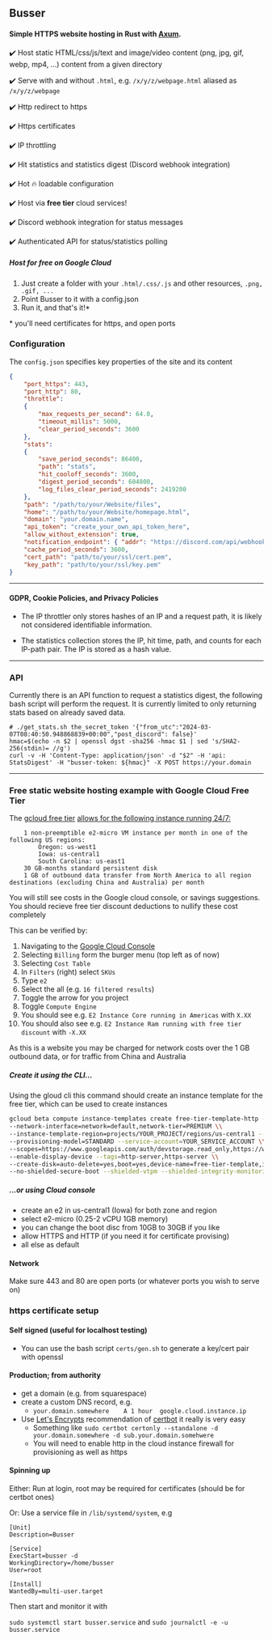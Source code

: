 ## Busser

#### Simple HTTPS website hosting in Rust with [Axum](https://github.com/tokio-rs/axum).

✔️ Host static HTML/css/js/text and image/video content (png, jpg, gif, webp, mp4, ...) content from a given directory

✔️ Serve with and without ```.html```, e.g. ```/x/y/z/webpage.html``` aliased as ```/x/y/z/webpage```

✔️ Http redirect to https

✔️ Https certificates

✔️ IP throttling

✔️ Hit statistics and statistics digest (Discord webhook integration)

✔️ Hot :fire: loadable configuration

✔️ Host via **free tier** cloud services!

✔️ Discord webhook integration for status messages

✔️ Authenticated API for status/statistics polling

##### Host for free on Google Cloud

1. Just create a folder with your ```.html/.css/.js``` and other resources, ```.png, .gif, ...```
2. Point Busser to it with a config.json
3. Run it, and that's it!*

\* you'll need certificates for https, and open ports

### Configuration

The ```config.json``` specifies key properties of the site and its content

```json
{
    "port_https": 443,
    "port_http": 80, 
    "throttle": 
    {
        "max_requests_per_second": 64.0, 
        "timeout_millis": 5000, 
        "clear_period_seconds": 3600
    },
    "stats": 
    {
        "save_period_seconds": 86400,
        "path": "stats",
        "hit_cooloff_seconds": 3600,
        "digest_period_seconds": 604800,
        "log_files_clear_period_seconds": 2419200
    },
    "path": "/path/to/your/Website/files",
    "home": "/path/to/your/Website/homepage.html",
    "domain": "your.domain.name",
    "api_token": "create_your_own_api_token_here",
    "allow_without_extension": true,
    "notification_endpoint": { "addr": "https://discord.com/api/webhooks/xxx/yyy" },
    "cache_period_seconds": 3600,
    "cert_path": "path/to/your/ssl/cert.pem",
    "key_path": "path/to/your/ssl/key.pem"
}
```
____

#### GDPR, Cookie Policies, and Privacy Policies

- The IP throttler only stores hashes of an IP and a request path, it is likely not considered identifiable information.

- The statistics collection stores the IP, hit time, path, and counts for each IP-path pair. The IP is stored as a hash value.
____

### API

Currently there is an API function to request a statistics digest, the following bash script will perform the request. It is currently limited to only returning stats based on already saved data.

```
# ./get_stats.sh the_secret_token '{"from_utc":"2024-03-07T08:40:50.948868839+00:00","post_discord": false}'
hmac=$(echo -n $2 | openssl dgst -sha256 -hmac $1 | sed 's/SHA2-256(stdin)= //g') 
curl -v -H 'Content-Type: application/json' -d "$2" -H 'api: StatsDigest' -H "busser-token: ${hmac}" -X POST https://your.domain
```
___

### Free static website hosting example with Google Cloud Free Tier

The [gcloud free tier](https://cloud.google.com/free?hl=en) [allows for the following instance running 24/7:](https://cloud.google.com/free/docs/free-cloud-features#compute)

```
    1 non-preemptible e2-micro VM instance per month in one of the following US regions:
        Oregon: us-west1
        Iowa: us-central1
        South Carolina: us-east1
    30 GB-months standard persistent disk
    1 GB of outbound data transfer from North America to all region destinations (excluding China and Australia) per month

```

You will still see costs in the Google cloud console, or savings suggestions. You should recieve free tier discount deductions to nullify these cost completely

This can be verified by:

1. Navigating to the [Google Cloud Console](https://console.cloud.google.com)
2. Selecting ```Billing``` form the burger menu (top left as of now)
3. Selecting ```Cost Table```
4. In ```Filters``` (right) select ```SKUs```
5. Type ```e2```
6. Select the all (e.g. ```16 filtered results```)
7. Toggle the arrow for you project
8. Toggle ```Compute Engine```
9. You should see e.g. ```E2 Instance Core running in Americas``` with ```X.XX```
10. You should also see e.g.  ```E2 Instance Ram running with free tier discount``` with ```-X.XX```

As this is a website you may be charged for network costs over the 1 GB outbound data, or for traffic from China and Australia

##### Create it using the CLI...

Using the gloud cli this command should create an instance template for the free tier, which can be used to create instances

```bash
gcloud beta compute instance-templates create free-tier-template-http --project=YOUR_PROJECT --machine-type=e2-micro \\
--network-interface=network=default,network-tier=PREMIUM \\
--instance-template-region=projects/YOUR_PROJECT/regions/us-central1 --maintenance-policy=MIGRATE \\
--provisioning-model=STANDARD --service-account=YOUR_SERVICE_ACCOUNT \\
--scopes=https://www.googleapis.com/auth/devstorage.read_only,https://www.googleapis.com/auth/logging.write,https://www.googleapis.com/auth/monitoring.write,https://www.googleapis.com/auth/servicecontrol,https://www.googleapis.com/auth/service.management.readonly,https://www.googleapis.com/auth/trace.append \\
--enable-display-device --tags=http-server,https-server \\
--create-disk=auto-delete=yes,boot=yes,device-name=free-tier-template,image=projects/debian-cloud/global/images/debian-11-bullseye-v20220719,mode=rw,size=30,type=pd-standard 
--no-shielded-secure-boot --shielded-vtpm --shielded-integrity-monitoring --reservation-affinity=any
```

##### ...or using Cloud console

- create an e2 in us-central1 (Iowa) for both zone and region
- select e2-micro (0.25-2 vCPU 1GB memory)
- you can change the boot disc from 10GB to 30GB if you like
- allow HTTPS and HTTP (if you need it for certificate provising)
- all else as default

#### Network

Make sure 443 and 80 are open ports (or whatever ports you wish to serve on)

### https certificate setup

#### Self signed (useful for localhost testing)

- You can use the bash script ```certs/gen.sh``` to generate a key/cert pair with openssl

#### Production; from authority

- get a domain (e.g. from squarespace)
- create a custom DNS record, e.g.
    - ```your.domain.somewhere    A	1 hour	google.cloud.instance.ip ```
- Use [Let's Encrypts](https://letsencrypt.org/) recommendation of [certbot](https://certbot.eff.org/) it really is very easy
    - Something like ```sudo certbot certonly --standalone -d your.domain.somewhere -d sub.your.domain.somehwere```
    - You will need to enable http in the cloud instance firewall for provisioning as well as https

#### Spinning up

Either: Run at login, root may be required for certificates (should be for certbot ones)
  
Or: Use a service file in ```/lib/systemd/system```, e.g

```
[Unit]
Description=Busser

[Service]
ExecStart=busser -d
WorkingDirectory=/home/busser
User=root

[Install]
WantedBy=multi-user.target
```

Then start and monitor it with

```sudo systemctl start busser.service``` and ```sudo journalctl -e -u busser.service```

